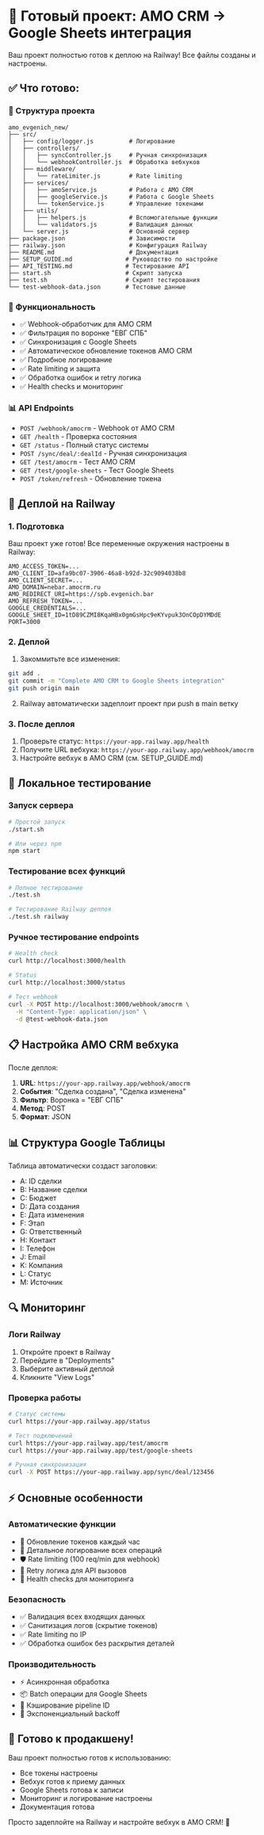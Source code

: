 # 🚀 Готовый проект: AMO CRM → Google Sheets интеграция

Ваш проект полностью готов к деплою на Railway! Все файлы созданы и настроены.

## ✅ Что готово:

### 📁 Структура проекта
```
amo_evgenich_new/
├── src/
│   ├── config/logger.js          # Логирование
│   ├── controllers/
│   │   ├── syncController.js     # Ручная синхронизация
│   │   └── webhookController.js  # Обработка вебхуков
│   ├── middleware/
│   │   └── rateLimiter.js        # Rate limiting
│   ├── services/
│   │   ├── amoService.js         # Работа с AMO CRM
│   │   ├── googleService.js      # Работа с Google Sheets
│   │   └── tokenService.js       # Управление токенами
│   ├── utils/
│   │   ├── helpers.js            # Вспомогательные функции
│   │   └── validators.js         # Валидация данных
│   └── server.js                 # Основной сервер
├── package.json                  # Зависимости
├── railway.json                  # Конфигурация Railway
├── README.md                     # Документация
├── SETUP_GUIDE.md               # Руководство по настройке
├── API_TESTING.md               # Тестирование API
├── start.sh                     # Скрипт запуска
├── test.sh                      # Скрипт тестирования
└── test-webhook-data.json       # Тестовые данные
```

### 🔧 Функциональность
- ✅ Webhook-обработчик для AMO CRM
- ✅ Фильтрация по воронке "ЕВГ СПБ"
- ✅ Синхронизация с Google Sheets
- ✅ Автоматическое обновление токенов AMO CRM
- ✅ Подробное логирование
- ✅ Rate limiting и защита
- ✅ Обработка ошибок и retry логика
- ✅ Health checks и мониторинг

### 📊 API Endpoints
- `POST /webhook/amocrm` - Webhook от AMO CRM
- `GET /health` - Проверка состояния
- `GET /status` - Полный статус системы
- `POST /sync/deal/:dealId` - Ручная синхронизация
- `GET /test/amocrm` - Тест AMO CRM
- `GET /test/google-sheets` - Тест Google Sheets
- `POST /token/refresh` - Обновление токена

## 🚀 Деплой на Railway

### 1. Подготовка
Ваш проект уже готов! Все переменные окружения настроены в Railway:
```env
AMO_ACCESS_TOKEN=...
AMO_CLIENT_ID=afa9bc07-3906-46a8-b92d-32c9094038b8
AMO_CLIENT_SECRET=...
AMO_DOMAIN=nebar.amocrm.ru
AMO_REDIRECT_URI=https://spb.evgenich.bar
AMO_REFRESH_TOKEN=...
GOOGLE_CREDENTIALS=...
GOOGLE_SHEET_ID=1tD89CZMI8KqaHBx0gmGsHpc9eKYvpuk3OnCOpDYMDdE
PORT=3000
```

### 2. Деплой
1. Закоммитьте все изменения:
```bash
git add .
git commit -m "Complete AMO CRM to Google Sheets integration"
git push origin main
```

2. Railway автоматически задеплоит проект при push в main ветку

### 3. После деплоя
1. Проверьте статус: `https://your-app.railway.app/health`
2. Получите URL вебхука: `https://your-app.railway.app/webhook/amocrm`
3. Настройте вебхук в AMO CRM (см. SETUP_GUIDE.md)

## 🧪 Локальное тестирование

### Запуск сервера
```bash
# Простой запуск
./start.sh

# Или через npm
npm start
```

### Тестирование всех функций
```bash
# Полное тестирование
./test.sh

# Тестирование Railway деплоя
./test.sh railway
```

### Ручное тестирование endpoints
```bash
# Health check
curl http://localhost:3000/health

# Status
curl http://localhost:3000/status

# Тест webhook
curl -X POST http://localhost:3000/webhook/amocrm \
  -H "Content-Type: application/json" \
  -d @test-webhook-data.json
```

## 📋 Настройка AMO CRM вебхука

После деплоя:

1. **URL**: `https://your-app.railway.app/webhook/amocrm`
2. **События**: "Сделка создана", "Сделка изменена"
3. **Фильтр**: Воронка = "ЕВГ СПБ"
4. **Метод**: POST
5. **Формат**: JSON

## 📊 Структура Google Таблицы

Таблица автоматически создаст заголовки:
- A: ID сделки
- B: Название сделки
- C: Бюджет
- D: Дата создания
- E: Дата изменения
- F: Этап
- G: Ответственный
- H: Контакт
- I: Телефон
- J: Email
- K: Компания
- L: Статус
- M: Источник

## 🔍 Мониторинг

### Логи Railway
1. Откройте проект в Railway
2. Перейдите в "Deployments"
3. Выберите активный деплой
4. Кликните "View Logs"

### Проверка работы
```bash
# Статус системы
curl https://your-app.railway.app/status

# Тест подключений
curl https://your-app.railway.app/test/amocrm
curl https://your-app.railway.app/test/google-sheets

# Ручная синхронизация
curl -X POST https://your-app.railway.app/sync/deal/123456
```

## ⚡ Основные особенности

### Автоматические функции
- 🔄 Обновление токенов каждый час
- 📝 Детальное логирование всех операций
- 🛡️ Rate limiting (100 req/min для webhook)
- 🔁 Retry логика для API вызовов
- 🏥 Health checks для мониторинга

### Безопасность
- ✅ Валидация всех входящих данных
- ✅ Санитизация логов (скрытие токенов)
- ✅ Rate limiting по IP
- ✅ Обработка ошибок без раскрытия деталей

### Производительность
- ⚡ Асинхронная обработка
- 📦 Batch операции для Google Sheets
- 🎯 Кэширование pipeline ID
- 🔄 Экспоненциальный backoff

## 🎯 Готово к продакшену!

Ваш проект полностью готов к использованию:
- Все токены настроены
- Вебхук готов к приему данных
- Google Sheets готова к записи
- Мониторинг и логирование настроены
- Документация готова

Просто задеплойте на Railway и настройте вебхук в AMO CRM! 🚀
